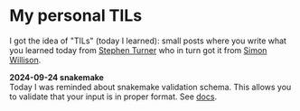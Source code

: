 # My personal TILs 

I got the idea of "TILs" (today I learned): small posts where you write what you learned today from [Stephen Turner](https://stephenturner.us/) who in turn got it from [Simon Willison](https://til.simonwillison.net/).

**2024-09-24 snakemake**  
Today I was reminded about snakemake validation schema. This allows you to validate that your input is in proper format. See [docs](https://snakemake.readthedocs.io/en/stable/snakefiles/configuration.html#validation).
